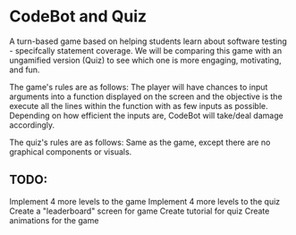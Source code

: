 # CodeBot and Quiz

A turn-based game based on helping students learn about software testing - specifcally statement coverage. We will be comparing this game 
with an ungamified version (Quiz) to see which one is more engaging, motivating, and fun.

The game's rules are as follows:
The player will have chances to input arguments into a function displayed on the screen and the objective is the execute all
the lines within the function with as few inputs as possible. Depending on how efficient the inputs are, CodeBot will take/deal damage
accordingly.

The quiz's rules are as follows:
Same as the game, except there are no graphical components or visuals.

## TODO:

Implement 4 more levels to the game
Implement 4 more levels to the quiz
Create a "leaderboard" screen for game
Create tutorial for quiz
Create animations for the game
